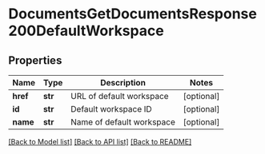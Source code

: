 # DocumentsGetDocumentsResponse200DefaultWorkspace

## Properties
Name | Type | Description | Notes
------------ | ------------- | ------------- | -------------
**href** | **str** | URL of default workspace | [optional] 
**id** | **str** | Default workspace ID | [optional] 
**name** | **str** | Name of default workspace | [optional] 

[[Back to Model list]](../README.md#documentation-for-models) [[Back to API list]](../README.md#documentation-for-api-endpoints) [[Back to README]](../README.md)


